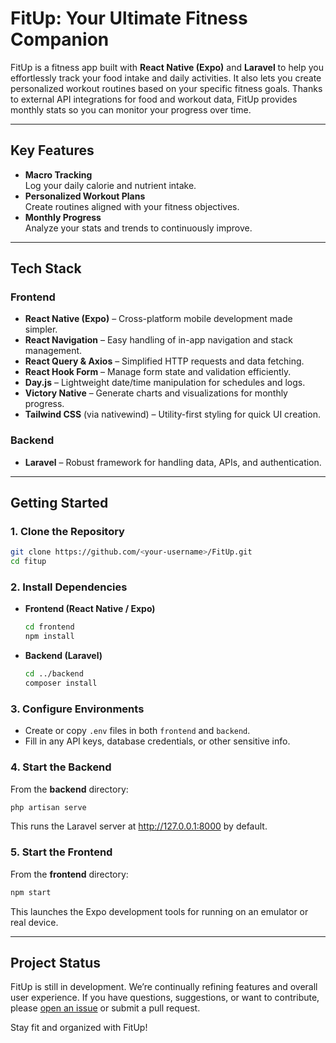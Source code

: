 # FitUp: Your Ultimate Fitness Companion

FitUp is a fitness app built with **React Native (Expo)** and **Laravel** to help you effortlessly track your food intake and daily activities. It also lets you create personalized workout routines based on your specific fitness goals. Thanks to external API integrations for food and workout data, FitUp provides monthly stats so you can monitor your progress over time.

---

## Key Features
- **Macro Tracking**  
  Log your daily calorie and nutrient intake.
- **Personalized Workout Plans**  
  Create routines aligned with your fitness objectives.
- **Monthly Progress**  
  Analyze your stats and trends to continuously improve.

---

## Tech Stack

### Frontend
- **React Native (Expo)** – Cross-platform mobile development made simpler.  
- **React Navigation** – Easy handling of in-app navigation and stack management.  
- **React Query & Axios** – Simplified HTTP requests and data fetching.  
- **React Hook Form** – Manage form state and validation efficiently.  
- **Day.js** – Lightweight date/time manipulation for schedules and logs.  
- **Victory Native** – Generate charts and visualizations for monthly progress.  
- **Tailwind CSS** (via nativewind) – Utility-first styling for quick UI creation.

### Backend
- **Laravel** – Robust framework for handling data, APIs, and authentication.

---

## Getting Started

### 1. Clone the Repository
```bash
git clone https://github.com/<your-username>/FitUp.git
cd fitup
```

### 2. Install Dependencies
- **Frontend (React Native / Expo)**  
  ```bash
  cd frontend
  npm install
  ```
- **Backend (Laravel)**  
  ```bash
  cd ../backend
  composer install
  ```

### 3. Configure Environments
- Create or copy `.env` files in both `frontend` and `backend`.
- Fill in any API keys, database credentials, or other sensitive info.

### 4. Start the Backend
From the **backend** directory:
```bash
php artisan serve
```
This runs the Laravel server at http://127.0.0.1:8000 by default.

### 5. Start the Frontend
From the **frontend** directory:
```bash
npm start
```
This launches the Expo development tools for running on an emulator or real device.

---

## Project Status
FitUp is still in development. We’re continually refining features and overall user experience. If you have questions, suggestions, or want to contribute, please [open an issue](../../issues) or submit a pull request.

Stay fit and organized with FitUp!
